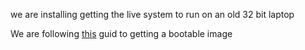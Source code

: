 
we are installing getting the live system to run on an old 32 bit laptop

We are following [this](https://doc.redox-os.org/book/real-hardware.html) guid to getting a bootable image